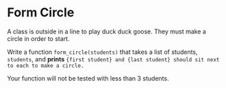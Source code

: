 # Form Circle

A class is outside in a line to play duck duck goose. They must make a circle in order to start.

Write a function `form_circle(students)` that takes a list of students, `students`, and **prints** `{first student} and {last student} should sit next to each to make a circle.`

Your function will not be tested with less than 3 students.
